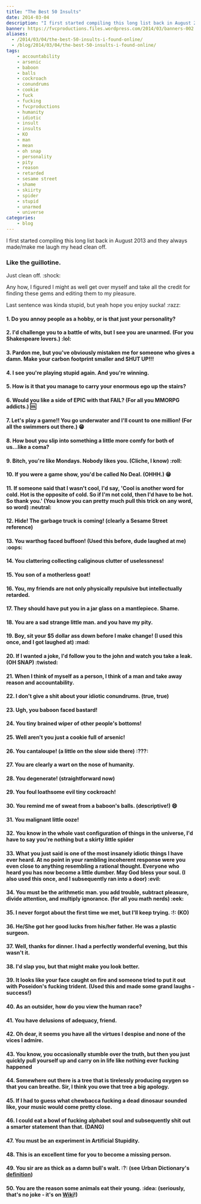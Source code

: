 ```yaml
---
title: "The Best 50 Insults"
date: 2014-03-04
description: "I first started compiling this long list back in August 2013 and they always made/make me laugh my head clean off."
banner: https://fvcproductions.files.wordpress.com/2014/03/banners-002.jpg?w=1024&h=436&crop=1
aliases:
  - /2014/03/04/the-best-50-insults-i-found-online/
  - /blog/2014/03/04/the-best-50-insults-i-found-online/
tags:
    - accountability
    - arsenic
    - baboon
    - balls
    - cockroach
    - conundrums
    - cookie
    - fuck
    - fucking
    - fvcproductions
    - humanity
    - idiotic
    - insult
    - insults
    - KO
    - man
    - mean
    - oh snap
    - personality
    - pity
    - reason
    - retarded
    - sesame street
    - shame
    - skiirty
    - spider
    - stupid
    - unarmed
    - universe
categories:
    - blog
---
```


I first started compiling this long list back in August 2013 and they always made/make me laugh my head clean off.

### Like the guillotine.

Just clean off. :shock:

Any how, I figured I might as well get over myself and take all the credit for finding these gems and editing them to my pleasure.

Last sentence was kinda stupid, but yeah hope you enjoy sucka! :razz:

#### 1. Do you annoy people as a hobby, or is that just your personality?

#### 2. I'd challenge you to a battle of wits, but I see you are unarmed. (For you Shakespeare lovers.) :lol:

#### 3. Pardon me, but you've obviously mistaken me for someone who gives a damn. Make your carbon footprint smaller and SHUT UP!!!

#### 4. I see you're playing stupid again. And you're winning.

#### 5. How is it that you manage to carry your enormous ego up the stairs?

#### 6. Would you like a side of EPIC with that FAIL? (For all you MMORPG addicts.) :cool:

#### 7. Let's play a game!! You go underwater and I'll count to one million! (For all the swimmers out there.) :grin:

#### 8. How bout you slip into something a little more comfy for both of us...like a coma?

#### 9. Bitch, you're like Mondays. Nobody likes you. (Cliche, I know) :roll:

#### 10. If you were a game show, you'd be called No Deal. (OHHH.) 😁

#### 11. If someone said that I wasn't cool, I'd say, 'Cool is another word for cold. Hot is the opposite of cold. So if I'm not cold, then I'd have to be hot. So thank you.' (You know you can pretty much pull this trick on any word, so word) :neutral:

#### 12. Hide! The garbage truck is coming! (clearly a Sesame Street reference)

#### 13. You warthog faced buffoon! (Used this before, dude laughed at me) :oops:

#### 14. You clattering collecting caliginous clutter of uselessness!

#### 15. You son of a motherless goat!

#### 16. You, my friends are not only physically repulsive but intellectually retarded.

#### 17. They should have put you in a jar glass on a mantlepiece. Shame.

#### 18. You are a sad strange little man. and you have my pity.

#### 19. Boy, sit your \$5 dollar ass down before I make change! (I used this once, and I got laughed at) :mad:

#### 20. If I wanted a joke, I'd follow you to the john and watch you take a leak. (OH SNAP) :twisted:

#### 21. When I think of myself as a person, I think of a man and take away reason and accountability.

#### 22. I don't give a shit about your idiotic conundrums. (true, true)

#### 23. Ugh, you baboon faced bastard!

#### 24. You tiny brained wiper of other people's bottoms!

#### 25. Well aren't you just a cookie full of arsenic!

#### 26. You cantaloupe! (a little on the slow side there) :???:

#### 27. You are clearly a wart on the nose of humanity.

#### 28. You degenerate! (straightforward now)

#### 29. You foul loathsome evil tiny cockroach!

#### 30. You remind me of sweat from a baboon's balls. (descriptive!) :smile:

#### 31. You malignant little ooze!

#### 32. You know in the whole vast configuration of things in the universe, I'd have to say you're nothing but a skirty little spider

#### 33. What you just said is one of the most insanely idiotic things I have ever heard. At no point in your rambling incoherent response were you even close to anything resembling a rational thought. Everyone who heard you has now become a little dumber. May God bless your soul. (I also used this once, and I subsequently ran into a door) :evil:

#### 34. You must be the arithmetic man. you add trouble, subtract pleasure, divide attention, and multiply ignorance. (for all you math nerds) :eek:

#### 35. I never forgot about the first time we met, but I'll keep trying. :!: (KO)

#### 36. He/She got her good lucks from his/her father. He was a plastic surgeon.

#### 37. Well, thanks for dinner. I had a perfectly wonderful evening, but this wasn't it.

#### 38. I'd slap you, but that might make you look better.

#### 39. It looks like your face caught on fire and someone tried to put it out with Poseidon's fucking trident. (Used this and made some grand laughs - success!)

#### 40. As an outsider, how do you view the human race?

#### 41. You have delusions of adequacy, friend.

#### 42. Oh dear, it seems you have all the virtues I despise and none of the vices I admire.

#### 43. You know, you occasionally stumble over the truth, but then you just quickly pull yourself up and carry on in life like nothing ever fucking happened

#### 44. Somewhere out there is a tree that is tirelessly producing oxygen so that you can breathe. Sir, I think you owe that tree a big apology.

#### 45. If I had to guess what chewbacca fucking a dead dinosaur sounded like, your music would come pretty close.

#### 46. I could eat a bowl of fucking alphabet soul and subsequently shit out a smarter statement than that. (DANG)

#### 47. You must be an experiment in Artificial Stupidity.

#### 48. This is an excellent time for you to become a missing person.

#### 49. You sir are as thick as a damn bull's walt. :?: (see Urban Dictionary's [definition](https://www.urbandictionary.com/define.php?term=bull%20walt))

#### 50. You are the reason some animals eat their young. :idea: (seriously, that's no joke - it's on [Wiki](<//en.wikipedia.org/wiki/Infanticide_(zoology)>)!)
